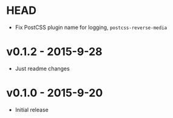 
# HEAD

 - Fix PostCSS plugin name for logging, `postcss-reverse-media`


# v0.1.2 - 2015-9-28

 - Just readme changes

# v0.1.0 - 2015-9-20

 - Initial release
